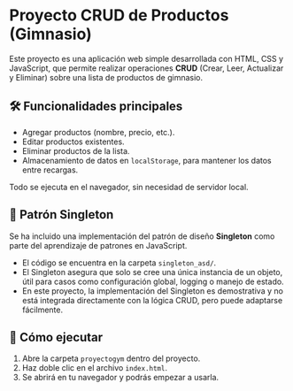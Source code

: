 # Proyecto CRUD de Productos (Gimnasio)

Este proyecto es una aplicación web simple desarrollada con HTML, CSS y JavaScript, que permite realizar operaciones **CRUD** (Crear, Leer, Actualizar y Eliminar) sobre una lista de productos de gimnasio.

## 🛠 Funcionalidades principales

- Agregar productos (nombre, precio, etc.).
- Editar productos existentes.
- Eliminar productos de la lista.
- Almacenamiento de datos en `localStorage`, para mantener los datos entre recargas.

Todo se ejecuta en el navegador, sin necesidad de servidor local.

## 🧩 Patrón Singleton

Se ha incluido una implementación del patrón de diseño **Singleton** como parte del aprendizaje de patrones en JavaScript.

- El código se encuentra en la carpeta `singleton_asd/`.
- El Singleton asegura que solo se cree una única instancia de un objeto, útil para casos como configuración global, logging o manejo de estado.
- En este proyecto, la implementación del Singleton es demostrativa y no está integrada directamente con la lógica CRUD, pero puede adaptarse fácilmente.

## 🚀 Cómo ejecutar

1. Abre la carpeta `proyectogym` dentro del proyecto.
2. Haz doble clic en el archivo `index.html`.
3. Se abrirá en tu navegador y podrás empezar a usarla.


